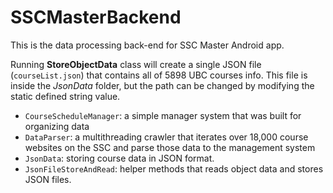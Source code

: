 # SSCMasterBackend

This is the data processing back-end for SSC Master Android app.

Running __StoreObjectData__ class will create a single JSON file (`courseList.json`) that contains all of 5898 UBC courses info.
This file is inside the _JsonData_ folder, but the path can be changed by modifying the static defined string value.

* `CourseScheduleManager`: a simple manager system that was built for organizing data
* `DataParser`: a multithreading crawler that iterates over 18,000 course websites on the SSC and parse those data to the management system
* `JsonData`: storing course data in JSON format. 
* `JsonFileStoreAndRead`: helper methods that reads object data and stores JSON files.
